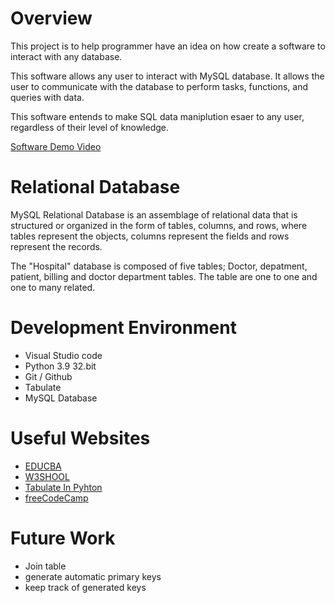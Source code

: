 # Overview

This project is to help programmer have an idea on how create a software to interact with any database.

This software allows any user to interact with MySQL database. It allows the user  to communicate with the database to perform tasks, functions, and queries with data.

This software entends to make SQL data maniplution esaer to any user, regardless of their level of knowledge.

[Software Demo Video]()

# Relational Database

MySQL Relational Database is an assemblage of relational data that is structured or organized in the form of tables, columns, and rows, where tables represent the objects, columns represent the fields and rows represent the records.

The "Hospital" database is composed of five tables; Doctor, depatment, patient, billing and doctor department tables. The table are one to one and one to many related.

# Development Environment

* Visual Studio code
* Python 3.9 32.bit
* Git / Github
* Tabulate
* MySQL Database

# Useful Websites

* [EDUCBA](https://www.educba.com/mysql-relational-database/)
* [W3SHOOL](https://www.w3schools.com)
* [Tabulate In Pyhton](https://pypi.org/project/tabulate/)
* [freeCodeCamp](https://www.freecodecamp.org/news/connect-python-with-sql/)

# Future Work

* Join table
* generate automatic primary keys
* keep track of generated keys